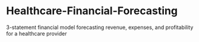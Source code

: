 # Healthcare-Financial-Forecasting
3-statement financial model forecasting revenue, expenses, and profitability for a healthcare provider
